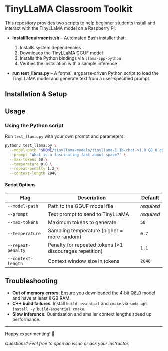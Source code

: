 # TinyLLaMA Classroom Toolkit

This repository provides two scripts to help beginner students install and interact with the TinyLLaMA model on a Raspberry Pi:

- **InstallRequirments.sh** – Automated Bash installer that:
  1. Installs system dependencies
  2. Downloads the TinyLLaMA GGUF model
  3. Installs the Python bindings via `llama-cpp-python`
  4. Verifies the installation with a sample inference

- **run test_llama.py** – A formal, argparse‑driven Python script to load the TinyLLaMA model and generate text from a user-specified prompt.


## Installation & Setup



## Usage

###  Using the Python script
Run `test_llama.py` with your own prompt and parameters:

```bash
python3 test_llama.py \
  --model-path "$HOME/tinyllama-models/tinyllama-1.1b-chat-v1.0.Q8_0.gguf" \
  --prompt "What is a fascinating fact about space?" \
  --max-tokens 60 \
  --temperature 0.8 \
  --repeat-penalty 1.2 \
  --context-length 2048
```

#### Script Options

| Flag               | Description                                              | Default    |
|--------------------|----------------------------------------------------------|------------|
| `--model-path`     | Path to the GGUF model file                              | *required* |
| `--prompt`         | Text prompt to send to TinyLLaMA                         | *required* |
| `--max-tokens`     | Maximum tokens to generate                               | `50`       |
| `--temperature`    | Sampling temperature (higher = more random)               | `0.7`      |
| `--repeat-penalty` | Penalty for repeated tokens (>1 discourages repetition)  | `1.1`      |
| `--context-length` | Context window size in tokens                            | `2048`     |

## Troubleshooting

- **Out of memory errors**: Ensure you downloaded the 4‑bit Q8_0 model and have at least 8 GB RAM.
- **C++ build failures**: Install `build-essential` and `cmake` via `sudo apt install -y build-essential cmake`.
- **Slow inference**: Quantization and smaller context lengths speed up performance.

---

Happy experimenting! 🎉

*Questions? Feel free to open an issue or ask your instructor.*
